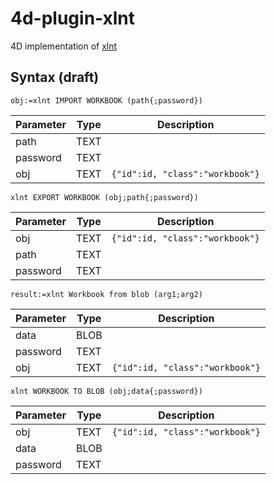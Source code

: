 # 4d-plugin-xlnt
4D implementation of [xlnt](https://github.com/tfussell/xlnt)

## Syntax (draft)

```
obj:=xlnt IMPORT WORKBOOK (path{;password})
```

Parameter|Type|Description
------------|------------|----
path|TEXT|
password|TEXT|
obj|TEXT|``{"id":id, "class":"workbook"}``

```
xlnt EXPORT WORKBOOK (obj;path{;password})
```

Parameter|Type|Description
------------|------------|----
obj|TEXT|``{"id":id, "class":"workbook"}``
path|TEXT|
password|TEXT|

```
result:=xlnt Workbook from blob (arg1;arg2)

```

Parameter|Type|Description
------------|------------|----
data|BLOB|
password|TEXT|
obj|TEXT|``{"id":id, "class":"workbook"}``

```
xlnt WORKBOOK TO BLOB (obj;data{;password})
```

Parameter|Type|Description
------------|------------|----
obj|TEXT|``{"id":id, "class":"workbook"}``
data|BLOB|
password|TEXT|

